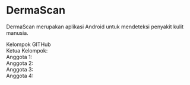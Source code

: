 # DermaScan
DermaScan merupakan aplikasi Android untuk mendeteksi penyakit kulit manusia.

Kelompok GITHub <br />
Ketua Kelompok:  <br />
Anggota 1:  <br />
Anggota 2:  <br />
Anggota 3:  <br />
Anggota 4:  <br />
